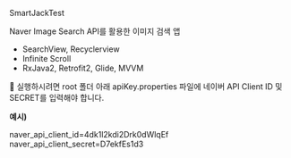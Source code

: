 SmartJackTest

Naver Image Search API를 활용한 이미지 검색 앱

- SearchView, Recyclerview 
- Infinite Scroll
- RxJava2, Retrofit2, Glide, MVVM


📢 실행하시려면 root 폴더 아래 apiKey.properties 파일에 네이버 API Client ID 및 SECRET를 입력해야 합니다.

**예시)**
  
naver_api_client_id=4dk1l2kdi2Drk0dWlqEf  
naver_api_client_secret=D7ekfEs1d3
